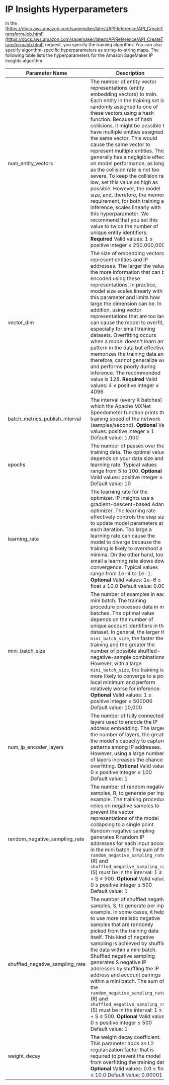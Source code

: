 # IP Insights Hyperparameters<a name="ip-insights-hyperparameters"></a>

In the [https://docs.aws.amazon.com/sagemaker/latest/APIReference/API_CreateTransformJob.html](https://docs.aws.amazon.com/sagemaker/latest/APIReference/API_CreateTransformJob.html) request, you specify the training algorithm\. You can also specify algorithm\-specific hyperparameters as string\-to\-string maps\. The following table lists the hyperparameters for the Amazon SageMaker IP Insights algorithm\.


| Parameter Name | Description | 
| --- | --- | 
| num\_entity\_vectors | The number of entity vector representations \(entity embedding vectors\) to train\. Each entity in the training set is randomly assigned to one of these vectors using a hash function\. Because of hash collisions, it might be possible to have multiple entities assigned to the same vector\. This would cause the same vector to represent multiple entities\. This generally has a negligible effect on model performance, as long as the collision rate is not too severe\. To keep the collision rate low, set this value as high as possible\. However, the model size, and, therefore, the memory requirement, for both training and inference, scales linearly with this hyperparameter\. We recommend that you set this value to twice the number of unique entity identifiers\. **Required** Valid values: 1 ≤ positive integer ≤ 250,000,000  | 
| vector\_dim | The size of embedding vectors to represent entities and IP addresses\. The larger the value, the more information that can be encoded using these representations\. In practice, model size scales linearly with this parameter and limits how large the dimension can be\. In addition, using vector representations that are too large can cause the model to overfit, especially for small training datasets\. Overfitting occurs when a model doesn't learn any pattern in the data but effectively memorizes the training data and, therefore, cannot generalize well and performs poorly during inference\. The recommended value is 128\. **Required** Valid values: 4 ≤ positive integer ≤ 4096  | 
| batch\_metrics\_publish\_interval | The interval \(every X batches\) at which the Apache MXNet Speedometer function prints the training speed of the network \(samples/second\)\.  **Optional** Valid values: positive integer ≥ 1 Default value: 1,000 | 
| epochs | The number of passes over the training data\. The optimal value depends on your data size and learning rate\. Typical values range from 5 to 100\. **Optional** Valid values: positive integer ≥ 1 Default value: 10 | 
| learning\_rate | The learning rate for the optimizer\. IP Insights use a gradient\-descent\-based Adam optimizer\. The learning rate effectively controls the step size to update model parameters at each iteration\. Too large a learning rate can cause the model to diverge because the training is likely to overshoot a minima\. On the other hand, too small a learning rate slows down convergence\. Typical values range from 1e\-4 to 1e\-1\. **Optional** Valid values: 1e\-6 ≤ float ≤ 10\.0 Default value: 0\.001 | 
| mini\_batch\_size | The number of examples in each mini batch\. The training procedure processes data in mini batches\. The optimal value depends on the number of unique account identifiers in the dataset\. In general, the larger the `mini_batch_size`, the faster the training and the greater the number of possible shuffled\-negative\-sample combinations\. However, with a large `mini_batch_size`, the training is more likely to converge to a poor local minimum and perform relatively worse for inference\.  **Optional** Valid values: 1 ≤ positive integer ≤ 500000 Default value: 10,000 | 
| num\_ip\_encoder\_layers | The number of fully connected layers used to encode the IP address embedding\. The larger the number of layers, the greater the model's capacity to capture patterns among IP addresses\. However, using a large number of layers increases the chance of overfitting\. **Optional** Valid values: 0 ≤ positive integer ≤ 100 Default value: 1 | 
| random\_negative\_sampling\_rate | The number of random negative samples, R, to generate per input example\. The training procedure relies on negative samples to prevent the vector representations of the model collapsing to a single point\. Random negative sampling generates R random IP addresses for each input account in the mini batch\. The sum of the `random_negative_sampling_rate` \(R\) and `shuffled_negative_sampling_rate` \(S\) must be in the interval: 1 ≤ R \+ S ≤ 500\. **Optional** Valid values: 0 ≤ positive integer ≤ 500 Default value: 1 | 
| shuffled\_negative\_sampling\_rate | The number of shuffled negative samples, S, to generate per input example\. In some cases, it helps to use more realistic negative samples that are randomly picked from the training data itself\. This kind of negative sampling is achieved by shuffling the data within a mini batch\. Shuffled negative sampling generates S negative IP addresses by shuffling the IP address and account pairings within a mini batch\. The sum of the `random_negative_sampling_rate` \(R\) and `shuffled_negative_sampling_rate` \(S\) must be in the interval: 1 ≤ R \+ S ≤ 500\. **Optional** Valid values: 0 ≤ positive integer ≤ 500 Default value: 1 | 
| weight\_decay | The weight decay coefficient\. This parameter adds an L2 regularization factor that is required to prevent the model from overfitting the training data\. **Optional** Valid values: 0\.0 ≤ float ≤ 10\.0 Default value: 0\.00001 | 